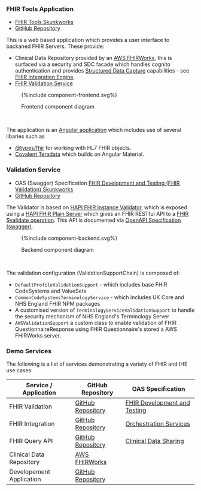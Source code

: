 
### FHIR Tools Application

- [FHIR Tools Skunkworks](https://nhsdigital.github.io/interoperability-standards-tools-skunkworks/)
- [GitHub Repository](https://github.com/NHSDigital/interoperability-standards-tools-skunkworks)

This is a web based application which provides a user interface to backaned FHIR Servers. These provide:

- Clinical Data Repository provided by an [AWS FHIRWorks](https://github.com/aws-solutions/fhir-works-on-aws), this is surfaced via a security and SDC facade which handles cognito authentication and provides [Structured Data Capture](https://build.fhir.org/ig/HL7/sdc/index.html) capabilities - see [FHIR Integration Engine](https://github.com/NHSDigital/IOPS-FHIR-Integration-Engine).
- [FHIR Validation Service](#validation-service)

<figure>
{%include component-frontend.svg%}
<p id="fX.X.X.X-X" class="figureTitle">Frontend component diagram</p>
</figure>
<br clear="all">

The application is an [Angular application](https://angular.dev/overview) which includes use of several libaries such as
- [@types/fhir](https://www.npmjs.com/package/@types/fhir) for working with HL7 FHIR objects.
- [Covalent Teradata](https://teradata.github.io/covalent/v8/#/) which builds on Angular Material.

### Validation Service

- OAS (Swagger) Specification [FHIR Development and Testing (FHIR Validation) Skunkworks](http://lb-fhir-validator-924628614.eu-west-2.elb.amazonaws.com/swagger-ui/index.html)
- [GitHub Repository](https://github.com/NHSDigital/FHIR-Validation)

The Validator is based on [HAPI FHIR Instance Validator](https://hapifhir.io/hapi-fhir/docs/validation/instance_validator.html), which is exposed using a [HAPI FHIR Plain Server](https://hapifhir.io/hapi-fhir/docs/server_plain/server_types.html) which gives an FHIR RESTful API to a [FHIR $validate operation](https://www.hl7.org/fhir/resource-operation-validate.html).
This API is documented via [OpenAPI Specification (swagger)](https://swagger.io/specification/).

<figure>
{%include component-backend.svg%}
<p id="fX.X.X.X-X" class="figureTitle">Backend component diagram</p>
</figure>
<br clear="all">

The validation configuration (ValidationSupportChain) is composed of:

- `DefaultProfileValidationSupport` - which includes base FHIR CodeSystems and ValueSets
- `CommonCodeSystemsTerminologyService` - which includes UK Core and NHS England FHIR NPM packages
- A customised version of `TerminologyServiceValidationSupport` to handle the security mechanism of NHS England's Terminology Server
- `AWSValidationSupport` a custom class to enable validation of FHIR QuestionnaireResponse using FHIR Questionnaire's stored a AWS FHIRWorks server.

### Demo Services

The following is a list of services demonstrating a variety of FHIR and IHE use cases.

| Service / Application    | GitHub Repository                                                               | OAS Specification                                                                                                    |
|--------------------------|---------------------------------------------------------------------------------|----------------------------------------------------------------------------------------------------------------------|
| FHIR Validation          | [GitHub Repository](https://github.com/NHSDigital/FHIR-Validation)              | [FHIR Development and Testing](http://lb-fhir-validator-924628614.eu-west-2.elb.amazonaws.com/swagger-ui/index.html) | 
| FHIR Integration         | [GitHub Repository](https://github.com/NHSDigital/IOPS-FHIR-Integration-Engine) | [Orchestration Services](http://lb-hl7-tie-1794188809.eu-west-2.elb.amazonaws.com/swagger-ui/index.html)             |                                                                                                                                                  |                                                                                                                                                   |
| FHIR Query API           | [GitHub Repository](https://github.com/NHSDigital/IOPS-FHIR-QEDm)               | [Clinical Data Sharing](http://lb-fhir-facade-926707562.eu-west-2.elb.amazonaws.com/swagger-ui/index.html)           |
| Clinical Data Repository | [AWS FHIRWorks](https://github.com/aws-solutions/fhir-works-on-aws)             |                                                                                                                      |
| Developement Application | [GitHub Repository](https://github.com/NHSDigital/interoperability-standards-tools-skunkworks)                                                                                | |

